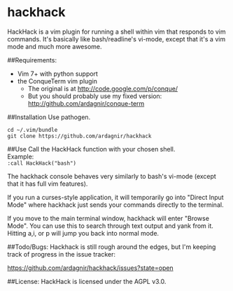hackhack
========

HackHack is a vim plugin for running a shell within vim that responds to vim commands. It's basically like bash/readline's vi-mode, except that it's a vim mode and much more awesome.

##Requirements:
- Vim 7+ with python support
- the ConqueTerm vim plugin
  - The original is at http://code.google.com/p/conque/
  - But you should probably use my fixed version: http://github.com/ardagnir/conque-term

##Installation
Use pathogen.

    cd ~/.vim/bundle
    git clone https://github.com/ardagnir/hackhack

##Use
Call the HackHack function with your chosen shell.<br/>
Example:<br/>
<code>:call HackHack("bash")</code>

The hackhack console behaves very similarly to bash's vi-mode (except that it has full vim features).

If you run a curses-style application, it will temporarily go into "Direct Input Mode" where hackhack just sends your commands directly to the terminal.

If you move to the main terminal window, hackhack will enter "Browse Mode". You can use this to search through text output and yank from it. Hitting a,i, or p will jump you back into normal mode.

##Todo/Bugs:
Hackhack is still rough around the edges, but I'm keeping track of progress in the issue tracker:

https://github.com/ardagnir/hackhack/issues?state=open

##License:
HackHack is licensed under the AGPL v3.0.
